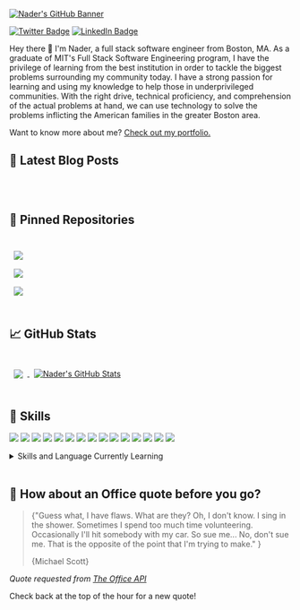 [![Nader's GitHub Banner](https://img.shields.io/badge/GitHub-100000?style=for-the-badge&logo=github&logoColor=white)](https://github.com/naderhassan001?tab=repositories)

[![Twitter Badge](https://img.shields.io/badge/Twitter-Profile-informational?style=flat&logo=twitter&logoColor=white&color=1CA2F1)](https://twitter.com/handsomeNader)
[![LinkedIn Badge](https://img.shields.io/badge/LinkedIn-Profile-informational?style=flat&logo=linkedin&logoColor=white&color=0D76A8)](https://www.linkedin.com/in/nader-hassan-24392820a/)

Hey there 👋
I'm Nader, a full stack software engineer from Boston, MA. As a graduate of MIT's Full Stack Software Engineering program, I have the privilege of learning from the best institution in order to tackle the biggest problems surrounding my community today. I have a strong passion for learning and using my knowledge to help those in underprivileged communities. With the right drive, technical proficiency, and comprehension of the actual problems at hand, we can use technology to solve the problems inflicting the American families in the greater Boston area.

Want to know more about me? [Check out my portfolio.](https://naderhassan.org)

## 📝 Latest Blog Posts

<br>

<!-- BLOG-POST-LIST:START -->

<!-- BLOG-POST-LIST:END -->

<br>

## 📌 Pinned Repositories

<br>

<a href="https://github.com/naderhassan001/FullStackBankingApplication">
  <img align="center" style="margin:0.5rem" src="https://github-readme-stats.vercel.app/api/pin/?username=naderhassan001&repo=FullStackBankingApplication&title_color=ffffff&text_color=c9cacc&icon_color=4AB197&bg_color=1A2B34" />
</a>

<br>

<a href="https://github.com/naderhassan001/tacobell-rating-app">
  <img align="center" style="margin:0.5rem" src="https://github-readme-stats.vercel.app/api/pin/?username=naderhassan001&repo=tacobell-rating-app&title_color=ffffff&text_color=c9cacc&icon_color=4AB197&bg_color=1A2B34" />
</a>

<br>

<a href="https://github.com/naderhassan001/frontend-covidtracker">
  <img align="center" style="margin:0.5rem" src="https://github-readme-stats.vercel.app/api/pin/?username=naderhassan001&repo=frontend-covidtracker&title_color=ffffff&text_color=c9cacc&icon_color=4AB197&bg_color=1A2B34" />
</a>

<br>
<br>

## &#x1f4c8; GitHub Stats

<br>

<a href="https://github.com/braydoncoyer">
  <img align="center" style="margin:0.5rem" src="https://github-readme-stats.vercel.app/api/top-langs/?username=naderhassan001&hide=html,css&title_color=ffffff&text_color=c9cacc&icon_color=4AB197&bg_color=1A2B34" />
</a>

<a href="https://github.com/braydoncoyer">
  <img align="center" style="margin:0.5rem" src="https://github-readme-stats.vercel.app/api?username=naderhassan001&show_icons=true&line_height=27&count_private=true&title_color=ffffff&text_color=c9cacc&icon_color=4AB097&bg_color=1A2B34" alt="Nader's GitHub Stats" />
</a>

<br>
<br>

## 💼 Skills

![](https://img.shields.io/badge/Code-Angular-informational?style=flat&logo=angular&logoColor=white&color=4AB197)
![](https://img.shields.io/badge/Code-React-informational?style=flat&logo=react&logoColor=white&color=4AB197)
![](https://img.shields.io/badge/Code-Redux-informational?style=flat&logo=Redux&logoColor=white&color=4AB197)
![](https://img.shields.io/badge/Style-CSS-informational?style=flat&logo=css3&logoColor=white&color=4AB197)
![](https://img.shields.io/badge/Code-JavaScript-informational?style=flat&logo=JavaScript&logoColor=white&color=4AB197)
![](https://img.shields.io/badge/Code-TypeScript-informational?style=flat&logo=TypeScript&logoColor=white&color=4AB197)
![](https://img.shields.io/badge/Code-GreenSock-informational?style=flat&logo=GreenSock&logoColor=white&color=4AB197)
![](https://img.shields.io/badge/Code-MongoDB-informational?style=flat&logo=MongoDB&logoColor=white&color=4AB197)
![](https://img.shields.io/badge/Code-MySQL-informational?style=flat&logo=MySQL&logoColor=white&color=4AB197)
![](https://img.shields.io/badge/Tools-Docker-informational?style=flat&logo=docker&logoColor=white&color=4AB197)
![](https://img.shields.io/badge/Tools-Netlify-informational?style=flat&logo=netlify&logoColor=white&color=4AB197)
![](https://img.shields.io/badge/Tools-Postman-informational?style=flat&logo=Postman&logoColor=white&color=4AB197)
![](https://img.shields.io/badge/Tools-GitHub-informational?style=flat&logo=GitHub&logoColor=white&color=4AB197)
![](https://img.shields.io/badge/Tools-GitLab-informational?style=flat&logo=GitLab&logoColor=white&color=4AB197)
![](https://img.shields.io/badge/Arch_Linux-1793D1?style=for-the-badge&logo=arch-linux&logoColor=white)

<details>
<summary>Skills and Language Currently Learning</summary>
<br>

![](https://img.shields.io/badge/Python-14354C?style=for-the-badge&logo=python&logoColor=white)
![](https://img.shields.io/badge/Java-ED8B00?style=for-the-badge&logo=java&logoColor=white)
![](https://img.shields.io/badge/Android-3DDC84?style=for-the-badge&logo=android&logoColor=white)

<br>


<br>


</details>

<br>

## 📣 How about an Office quote before you go?

> {"Guess what, I have flaws. What are they? Oh, I don't know. I sing in the shower. Sometimes I spend too much time volunteering. Occasionally I'll hit somebody with my car. So sue me... No, don't sue me. That is the opposite of the point that I'm trying to make." }
>
> <p>{Michael Scott}</p>
_Quote requested from [The Office API](https://www.officeapi.dev/)_

Check back at the top of the hour for a new quote!

<br>
